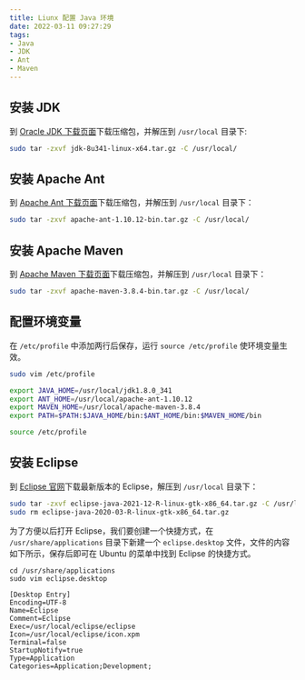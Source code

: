 ```yaml
---
title: Liunx 配置 Java 环境
date: 2022-03-11 09:27:29
tags: 
- Java
- JDK
- Ant
- Maven
---
```


## 安装 JDK

到 [Oracle JDK 下载页面](https://www.oracle.com/java/technologies/downloads/)下载压缩包，并解压到 `/usr/local` 目录下: 

```sh
sudo tar -zxvf jdk-8u341-linux-x64.tar.gz -C /usr/local/
```

## 安装 Apache Ant

到 [Apache Ant 下载页面](https://ant.apache.org/bindownload.cgi)下载压缩包，并解压到 `/usr/local` 目录下：

```sh
sudo tar -zxvf apache-ant-1.10.12-bin.tar.gz -C /usr/local/
```

## 安装 Apache Maven

到 [Apache Maven 下载页面](https://maven.apache.org/download.cgi)下载压缩包，并解压到 `/usr/local` 目录下：

```sh
sudo tar -zxvf apache-maven-3.8.4-bin.tar.gz -C /usr/local/
```

## 配置环境变量

在 `/etc/profile` 中添加两行后保存，运行 `source /etc/profile` 使环境变量生效。

```sh
sudo vim /etc/profile

export JAVA_HOME=/usr/local/jdk1.8.0_341
export ANT_HOME=/usr/local/apache-ant-1.10.12
export MAVEN_HOME=/usr/local/apache-maven-3.8.4
export PATH=$PATH:$JAVA_HOME/bin:$ANT_HOME/bin:$MAVEN_HOME/bin

source /etc/profile
```

## 安装 Eclipse

到 [Eclipse 官网](https://eclipse.org/downloads)下载最新版本的 Eclipse，解压到 `/usr/local` 目录下：

```sh
sudo tar -zxvf eclipse-java-2021-12-R-linux-gtk-x86_64.tar.gz -C /usr/local/
sudo rm eclipse-java-2020-03-R-linux-gtk-x86_64.tar.gz
```


为了方便以后打开 Eclipse，我们要创建一个快捷方式，在 `/usr/share/applications` 目录下新建一个 `eclipse.desktop` 文件，文件的内容如下所示，保存后即可在 Ubuntu 的菜单中找到 Eclipse 的快捷方式。

```shell
cd /usr/share/applications
sudo vim eclipse.desktop
```

```
[Desktop Entry]
Encoding=UTF-8
Name=Eclipse
Comment=Eclipse
Exec=/usr/local/eclipse/eclipse
Icon=/usr/local/eclipse/icon.xpm
Terminal=false
StartupNotify=true
Type=Application
Categories=Application;Development;
```